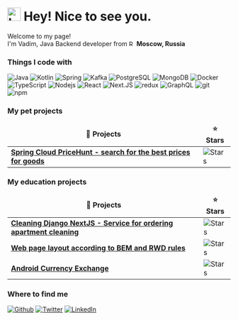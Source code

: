 <h1><img src="https://emojis.slackmojis.com/emojis/images/1660160045/60560/leo-toast.gif?1660160045" width="30" alt="Leo Toast"/> Hey! Nice to see you.</h1>


<p>Welcome to my page! <br> I'm Vadim, Java Backend developer from <img src="https://cdn-icons-png.flaticon.com/512/197/197408.png" width="13" alt="Russia"/> <b>Moscow, Russia</b></p>
<h3>Things I code with</h3>
<p>
    <img alt="Java" src="https://img.shields.io/badge/Java-ED8B00?style=flat-square&logo=openjdk&logoColor=white" />
    <img alt="Kotlin" src="https://img.shields.io/badge/Kotlin-0095D5?&style=flat-square&logo=kotlin&logoColor=white" />
    <img alt="Spring" src="https://img.shields.io/badge/Spring-6DB33F?style=flat-square&logo=spring&logoColor=white" />
    <img alt="Kafka" src="https://img.shields.io/badge/Kafka-231F20?style=flat-square&logo=Apache+Kafka&logoColor=white" />
    <img alt="PostgreSQL" src="https://img.shields.io/badge/PostgreSQL-316192?style=flat-square&logo=postgresql&logoColor=white" />
    <img alt="MongoDB" src="https://img.shields.io/badge/-MongoDB-13aa52?style=flat-square&logo=mongodb&logoColor=white" />
    <img alt="Docker" src="https://img.shields.io/badge/-Docker-46a2f1?style=flat-square&logo=docker&logoColor=white" />
    <img alt="TypeScript" src="https://img.shields.io/badge/-TypeScript-007ACC?style=flat-square&logo=typescript&logoColor=white" />
    <img alt="Nodejs" src="https://img.shields.io/badge/-Nodejs-43853d?style=flat-square&logo=Node.js&logoColor=white" />
    <img alt="React" src="https://img.shields.io/badge/-React-45b8d8?style=flat-square&logo=react&logoColor=white" />
    <img alt="Next.JS" src="https://img.shields.io/badge/-NextJs-000000?style=flat-square&logo=next.js&logoColor=white" />
    <img alt="redux" src="https://img.shields.io/badge/-Redux-764ABC?style=flat-square&logo=redux&logoColor=white" />
    <img alt="GraphQL" src="https://img.shields.io/badge/-GraphQL-E10098?style=flat-square&logo=graphql&logoColor=white" />
    <img alt="git" src="https://img.shields.io/badge/-Git-F05032?style=flat-square&logo=git&logoColor=white" />
    <img alt="npm" src="https://img.shields.io/badge/-NPM-CB3837?style=flat-square&logo=npm&logoColor=white" />
</p>
<h3>My pet projects</h3>
<table>
    <thead style="text-align: center">
        <tr style="border: none">
            <td><b>🎁 Projects</b></td>
            <td><b>⭐ Stars</b></td>
        </tr>
    </thead>
    <tbody>
    <tr>
        <td><a href="https://github.com/vburtelov/pricehunt-nextjs"><b>Spring Cloud PriceHunt - search for the best prices for goods </b></a></td>
        <td><img alt="Stars" src="https://img.shields.io/github/stars/vburtelov/pricehunt-nextjs?style=flat-square&labelColor=343b41"/></td>
    </tr>
    </tbody>
</table>
<h3>My education projects</h3>
<table>
    <thead style="text-align: center">
    <tr style="border: none">
        <td><b>🎁 Projects</b></td>
        <td><b>⭐ Stars</b></td>
    </tr>
    </thead>
    <tbody>
    <tr>
        <td><a href="https://github.com/vburtelov/cleaning-django-nextjs"><b>Cleaning Django NextJS - Service for ordering apartment cleaning</b></a></td>
        <td><img alt="Stars" src="https://img.shields.io/github/stars/vburtelov/cleaning-django-nextjs?style=flat-square&labelColor=343b41"/></td>
    </tr>
    <tr>
        <td><a href="https://github.com/vburtelov/unversity-frontend-dev"><b>Web page layout according to BEM and RWD rules</b></a></td>
        <td><img alt="Stars" src="https://img.shields.io/github/stars/vburtelov/unversity-frontend-dev?style=flat-square&labelColor=343b41"/></td>
    </tr>
    <tr>
        <td><a href="https://github.com/vburtelov/android-currency-exchange"><b>Android Currency Exchange</b></a></td>
        <td><img alt="Stars" src="https://img.shields.io/github/stars/vburtelov/android-currency-exchange?style=flat-square&labelColor=343b41"/></td>
    </tr>
    </tbody>
</table>
<h3>Where to find me</h3>
<p><a href="https://github.com/vburtelov" target="_blank"><img alt="Github" src="https://img.shields.io/badge/GitHub-%2312100E.svg?&style=for-the-badge&logo=Github&logoColor=white" /></a>
    <a href="https://t.me/vburtelov" target="_blank"><img alt="Twitter" src="https://img.shields.io/badge/telegram-%231DA1F2.svg?&style=for-the-badge&logo=telegram&logoColor=white" /></a>
    <a href="https://www.linkedin.com/in/vburtelov/" target="_blank"><img alt="LinkedIn" src="https://img.shields.io/badge/linkedin-%230077B5.svg?&style=for-the-badge&logo=linkedin&logoColor=white" /></a>
</p>